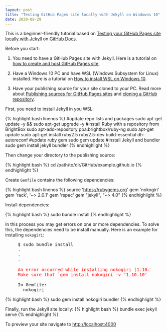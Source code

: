```yaml
---
layout: post
title: "Testing GitHub Pages site locally with Jekyll on Windowns 10"
date: 2020-08-29
---
```


This is a beginner-friendly tutorial based on [Testing your GitHub Pages site locally with Jekyll](https://docs.github.com/en/github/working-with-github-pages/testing-your-github-pages-site-locally-with-jekyll)
on [GitHub Docs](https://docs.github.com/en). 

Before you start:

1. You need to have a GitHub Pages site with Jekyll. Here is a tutorial on [how to create and host GitHub Pages site](http://jmcglone.com/guides/github-pages/), 

2. Have a Windows 10 PC and have WSL (Windows Subsystem for Linux) installed. Here is a tutorial on [How to install WSL on Windows 10](https://www.windowscentral.com/install-windows-subsystem-linux-windows-10).

3. Have your publishing source for your site cloned to your PC. Read more about [Publishing sources for GitHub Pages sites](https://docs.github.com/en/github/working-with-github-pages/about-github-pages#publishing-sources-for-github-pages-sites) 
and [cloning a GitHub repository](https://docs.github.com/en/enterprise/2.13/user/articles/cloning-a-repository).

First, you need to install Jekyll in you WSL:

{% highlight bash linenos %}
#update repo lists and packages
sudo apt-get update -y && sudo apt-get upgrade -y
#install Ruby with a repository from BrightBox
sudo apt-add-repository ppa:brightbox/ruby-ng
sudo apt-get update
sudo apt-get install ruby2.5 ruby2.5-dev build-essential dh-autoreconf
#update ruby gem
sudo gem update
#install Jekyll and bundler
sudo gem install jekyll bundler
{% endhighlight %}

Then change your directory to the publishing source:

{% highlight bash %}
cd /path/to/dir/GitHub/example.github.io
{% endhighlight %}

Create `Gemfile` contains the following dependencies:

{% highlight bash linenos %}
source 'https://rubygems.org'
gem 'nokogiri'
gem 'rack', '~> 2.0.1'
gem 'rspec'
gem "jekyll", "~> 4.0"
{% endhighlight %}

Install dependencies:

{% highlight bash %}
sudo bundle install
{% endhighlight %}

In this process you may get errors on one or more dependencies. To solve this, the dependencies need to be install manually. 
Here is an example for installing `nokogiri`:

<figure class="highlight">
<pre>
$ sudo bundle install
.
.
.
<span style="color:red">
An error occurred while installing nokogiri (1.10.10), and Bundler cannot continue.
Make sure that `gem install nokogiri -v '1.10.10' --source 'https://rubygems.org/'` succeeds before bundling.
</span>
In Gemfile:
  nokogiri
</pre>
</figure>

{% highlight bash %}
sudo gem install nokogiri bundler
{% endhighlight %}

Finally, run the Jekyll site locally:
{% highlight bash %}
bundle exec jekyll serve
{% endhighlight %}

To preview your site navigate to [http://localhost:4000](http://localhost:4000)

